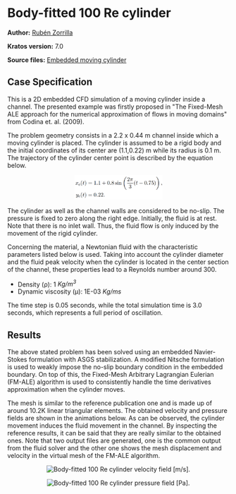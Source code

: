 # Body-fitted 100 Re cylinder

**Author:** [Rubén Zorrilla](https://github.com/rubenzorrilla)

**Kratos version:** 7.0

**Source files:** [Embedded moving cylinder](https://github.com/KratosMultiphysics/Examples/tree/master/fluid_dynamics/validation/embedded_moving_cylinder/source)

## Case Specification
This is a 2D embedded CFD simulation of a moving cylinder inside a channel. The presented example was firstly proposed in "The Fixed-Mesh ALE approach for the numerical approximation of flows in moving domains" from Codina et. al. (2009).

The problem geometry consists in a 2.2 x 0.44 m channel inside which a moving cylinder is placed. The cylinder is assumed to be a rigid body and the initial coordinates of its center are (1.1,0.22) m while its radius is 0.1 m. The trajectory of the cylinder center point is described by the equation below.

<p align="center">
  <img src="data/eq_cylinder_center.png" alt="Moving cylinder center coordinates [m]." style="width: 200px;"/>
</p>

The cylinder as well as the channel walls are considered to be no-slip. The pressure is fixed to zero along the right edge. Initially, the fluid is at rest. Note that there is no inlet wall. Thus, the fluid flow is only induced by the movement of the rigid cylinder.

Concerning the material, a Newtonian fluid with the characteristic parameters listed below is used. Taking into account the cylinder diameter and the fluid peak velocity when the cylinder is located in the center section of the channel, these properties lead to a Reynolds number around 300.
* Density (&rho;): 1 _Kg/m<sup>3</sup>_
* Dynamic viscosity (&mu;): 1E-03 _Kg/ms_

The time step is 0.05 seconds, while the total simulation time is 3.0 seconds, which represents a full period of oscillation.

## Results
The above stated problem has been solved using an embedded Navier-Stokes formulation with ASGS stabilization. A modified Nitsche formulation is used to weakly impose the no-slip boundary condition in the embedded boundary. On top of this, the Fixed-Mesh Arbitrary Lagrangian Eulerian (FM-ALE) algorithm is used to consistently handle the time derivatives approximation when the cylinder moves.

The mesh is similar to the reference publication one and is made up of around 10.2K linear triangular elements. The obtained velocity and pressure fields are shown in the animations below. As can be observed, the cylinder movement induces the fluid movement in the channel. By inspecting the reference results, it can be said that they are really similar to the obtained ones. Note that two output files are generated, one is the common output from the fluid solver and the other one shows the mesh displacement and velocity in the virtual mesh of the FM-ALE algorithm.

<p align="center">
  <img src="data/body_fitted_cylinder_100Re_v.gif" alt="Body-fitted 100 Re cylinder velocity field [m/s]." style="width: 600px;"/>
</p>

<p align="center">
  <img src="data/body_fitted_cylinder_100Re_p.gif" alt="Body-fitted 100 Re cylinder pressure field [Pa]." style="width: 600px;"/>
</p>
